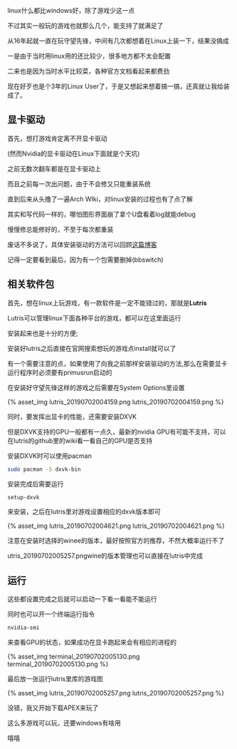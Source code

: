 linux什么都比windows好，除了游戏少这一点

不过其实一般玩的游戏也就那么几个，能支持了就满足了

从16年起就一直在玩守望先锋，中间有几次都想着在Linux上装一下，结果没搞成

一是由于当时用linux用的还比较少，很多地方都不太会配置

二来也是因为当时水平比较菜，各种官方文档看起来都费劲

现在好歹也是个3年的Linux User了，于是又想起来想着搞一搞，还真就让我给装成了。

<!--more--->

## 显卡驱动

首先，想打游戏肯定离不开显卡驱动

(然而Nvidia的显卡驱动在Linux下面就是个天坑)

之前无数次翻车都是在显卡驱动上

而且之前每一次出问题，由于不会修又只能重装系统

直到后来从头撸了一遍Arch WIki，对linux安装的过程也有了点了解

其实和写代码一样的，哪怕图形界面崩了拿个U盘看着log就能debug

慢慢修总能修好的，不至于每次都重装

废话不多说了，具体安装驱动的方法可以回顾[这篇博客](http://river-li.me/2018/12/07/nvidia/)

记得一定要看到最后，因为有一个包需要删掉(bbswitch)



## 相关软件包

首先，想在linux上玩游戏，有一款软件是一定不能错过的，那就是**Lutris**

Lutris可以管理linux下面各种平台的游戏，都可以在这里面运行

安装起来也是十分的方便;

安装好lutris之后直接在官网搜索想玩的游戏点install就可以了

有一个需要注意的点，如果使用了向我之前那样安装驱动的方法,那么在需要显卡运行程序时必须要有primusrun启动的

在安装好守望先锋这样的游戏之后需要在System Options里设置

{% asset_img lutris_20190702004159.png lutris_20190702004159.png %}

同时，要发挥出显卡的性能，还需要安装DXVK

但是DXVK支持的GPU一般都有一点久，最新的nvidia GPU有可能不支持，可以在lutris的github里的wiki看一看自己的GPU是否支持

安装DXVK时可以使用pacman

```bash
sudo pacman -S dxvk-bin
```

安装完成后需要运行

```bash
setup-dxvk
```

来安装，之后在lutris里对游戏设置相应的dxvk版本即可

{% asset_img lutris_20190702004621.png lutris_20190702004621.png %}

注意在安装时选择的winee的版本，最好按照官方的推荐，不然大概率运行不了

utris_20190702005257.pngwine的版本管理也可以直接在lutris中完成



## 运行

这些都设置完成之后就可以启动一下看一看能不能运行

同时也可以开一个终端运行指令

```bash
nvidia-smi
```

来查看GPU的状态，如果成功在显卡跑起来会有相应的进程的

{% asset_img terminal_20190702005130.png terminal_20190702005130.png %}

最后放一张运行lutris里库的游戏图

{% asset_img lutris_20190702005257.png lutris_20190702005257.png %}

没错，我又开始下载APEX来玩了

这么多游戏可以玩，还要windows有啥用

嘻嘻